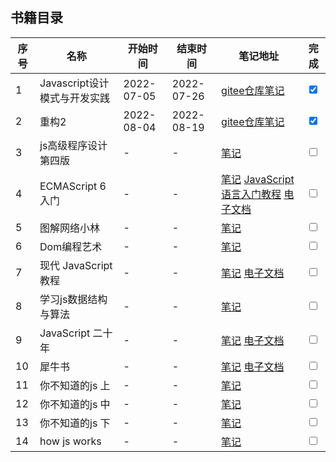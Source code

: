 ## 书籍目录
| 序号 | 名称 | 开始时间 | 结束时间 | 笔记地址 | 完成 |
| ---- | ----  | ---- | ---- | ---- | ---- |
| 1 |Javascript设计模式与开发实践| 2022-07-05 | 2022-07-26 |[gitee仓库笔记](https://gitee.com/f5l5y5/js-design-pattern) | <input type="checkbox" checked > |
| 2 |重构2| 2022-08-04 | 2022-08-19 |[gitee仓库笔记](https://gitee.com/f5l5y5/code-refactoring) |<input type="checkbox" checked > |
| 3 |js高级程序设计 第四版| - | - |[笔记](js-pattern-excise.md) |<input type="checkbox"  > |
| 4 |ECMAScript 6入门| - | - |[笔记](js-pattern-excise.md) [JavaScript语言入门教程](https://wangdoc.com/javascript/) [电子文档](https://es6.ruanyifeng.com/) |<input type="checkbox"/> |
| 5 |图解网络小林| - | - |[笔记](js-pattern-excise.md) |<input type="checkbox" > |
| 6 |Dom编程艺术| - | - |[笔记](js-pattern-excise.md) |<input type="checkbox"  > |
| 7 |现代 JavaScript 教程 | - | - |[笔记](js-pattern-excise.md) [电子文档](https://zh.javascript.info/)|<input type="checkbox"  > |
| 8 |学习js数据结构与算法| - | - |[笔记](js-pattern-excise.md) |<input type="checkbox"  > |
| 9 |JavaScript 二十年| - | - |[笔记](js-pattern-excise.md) [电子文档](https://cn.history.js.org/)|<input type="checkbox"  > |
| 10 |犀牛书| - | - |[笔记](js-pattern-excise.md) [电子文档](https://cn.history.js.org/)|<input type="checkbox"  > |
| 11 |你不知道的js 上| - | - |[笔记](js-pattern-excise.md)|<input type="checkbox"  > |
| 12 |你不知道的js 中| - | - |[笔记](js-pattern-excise.md) |<input type="checkbox"  > |
| 13 |你不知道的js 下| - | - |[笔记](js-pattern-excise.md) |<input type="checkbox" > |
| 14 |how js works| - | - |[笔记](js-pattern-excise.md) |<input type="checkbox"  > |
